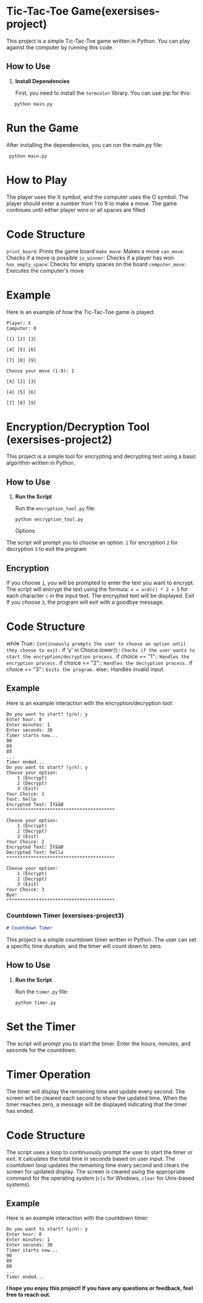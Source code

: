 # Tic-Tac-Toe Game(exersises-project)

This project is a simple Tic-Tac-Toe game written in Python. You can play against the computer by running this code.

## How to Use

1. **Install Dependencies**

   First, you need to install the `termcolor` library. You can use pip for this:
```shell
   python main.py
```
# Run the Game

After installing the dependencies, you can run the main.py file:
  ```shell
   python main.py
  ```
# How to Play

The player uses the X symbol, and the computer uses the O symbol.
The player should enter a number from 1 to 9 to make a move.
The game continues until either player wins or all spaces are filled

# Code Structure
`print_board`: Prints the game board
`make_move`: Makes a move
`can_move`: Checks if a move is possible
`is_winner`: Checks if a player has won
`has_empty_space`: Checks for empty spaces on the board
`computer_move`: Executes the computer's move
# Example
Here is an example of how the Tic-Tac-Toe game is played:
```shell
Player: X
Computer: O

[1] [2] [3] 

[4] [5] [6] 

[7] [8] [9] 

Choose your move (1-9): 1

[X] [2] [3]

[4] [5] [6]

[7] [8] [9] 
```

# Encryption/Decryption Tool (exersises-project2)

This project is a simple tool for encrypting and decrypting text using a basic algorithm written in Python.

## How to Use

1. **Run the Script**

   Run the `encryption_tool.py` file:
   ```shell
   python encryption_tool.py
   ```
   Options

The script will prompt you to choose an option:
`1` for encryption
`2` for decryption
`3` to exit the program
## Encryption

If you choose `1`, you will be prompted to enter the text you want to encrypt.
The script will encrypt the text using the formula: `x = ord(c) * 2 + 5` for each character `c` in the input text.
The encrypted text will be displayed.
Exit
If you choose `3`, the program will exit with a goodbye message.
# Code Structure
while True:: `Continuously prompts the user to choose an option until they choose to exit.`
if 'y' in Choice.lower():: `Checks if the user wants to start the encryption/decryption process.`
if choice == "1":: `Handles the encryption process.`
if choice == "2":: `Handles the decryption process.`
if choice == "3":: `Exits the program.`
else:: Handles invalid input.
## Example
Here is an example interaction with the encryption/decryption tool:
```shell
Do you want to start? (y/n): y
Enter hour: 0
Enter minutes: 1
Enter seconds: 30
Timer starts now...
90
89
88
...
Timer ended...
Do you want to start? (y/n): y
Choose your option:
    1 (Encrypt)
    2 (Decrypt)
    3 (Exit)
Your Choice: 1
Text: hello
Encrypted Text: ÏÝããØ
****************************************

Choose your option:
    1 (Encrypt)
    2 (Decrypt)
    3 (Exit)
Your Choice: 2
Encrypted Text: ÏÝããØ
Decrypted Text: hello
****************************************

Choose your option:
    1 (Encrypt)
    2 (Decrypt)
    3 (Exit)
Your Choice: 3
Bye!
****************************************
```

### Countdown Timer (exersises-project3)

```markdown
# Countdown Timer
```
This project is a simple countdown timer written in Python. The user can set a specific time duration, and the timer will count down to zero.

## How to Use

1. **Run the Script**

   Run the `timer.py` file:
   ```shell
   python timer.py
   ```
# Set the Timer

The script will prompt you to start the timer.
Enter the hours, minutes, and seconds for the countdown.

# Timer Operation

The timer will display the remaining time and update every second.
The screen will be cleared each second to show the updated time.
When the timer reaches zero, a message will be displayed indicating that the timer has ended.

# Code Structure
The script uses a loop to continuously prompt the user to start the timer or exit.
It calculates the total time in seconds based on user input.
The countdown loop updates the remaining time every second and clears the screen for updated display.
The screen is cleared using the appropriate command for the operating system (`cls` for Windows, `clear` for Unix-based systems).
## Example
Here is an example interaction with the countdown timer:
```shell
Do you want to start? (y/n): y
Enter hour: 0
Enter minutes: 1
Enter seconds: 30
Timer starts now...
90
89
88
...
Timer ended...
```
**I hope you enjoy this project! If you have any questions or feedback, feel free to reach out.**

